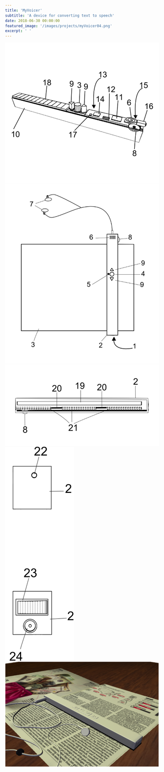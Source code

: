 ```yaml
---
title: 'MyVoicer'
subtitle: 'A device for converting text to speech'
date: 2018-06-30 00:00:00
featured_image: '/images/projects/myVoicer04.png'
excerpt: ' '
---
```


<div class="gallery" data-columns="3">
<img src="/images/projects/myVoicer02.png">
<img src="/images/projects/myVoicer03.png">
<img src="/images/projects/myVoicer04.png">
<img src="/images/projects/myVoicer05.png">
<img src="/images/projects/myVoicer06.png">
</div>
